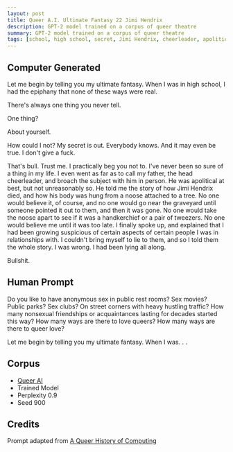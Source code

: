 ```yaml
---
layout: post
title: Queer A.I. Ultimate Fantasy 22 Jimi Hendrix
description: GPT-2 model trained on a corpus of queer theatre
summary: GPT-2 model trained on a corpus of queer theatre
tags: [school, high school, secret, Jimi Hendrix, cheerleader, apolitical, graveyard, content warning, bullshit, queer, GPT-2, RunwayML]
---
```


## Computer Generated

Let me begin by telling you my ultimate fantasy. When I was in high school, I had the epiphany that none of these ways were real.

There's always one thing you never tell.

One thing?

About yourself.

How could I not? My secret is out. Everybody knows. And it may even be true. I don't give a fuck.

That's bull. Trust me. I practically beg you not to. I've never been so sure of a thing in my life. I even went as far as to call my father, the head cheerleader, and broach the subject with him in person. He was apolitical at best, but not unreasonably so. He told me the story of how Jimi Hendrix died, and how his body was hung from a noose attached to a tree. No one would believe it, of course, and no one would go near the graveyard until someone pointed it out to them, and then it was gone. No one would take the noose apart to see if it was a handkerchief or a pair of tweezers. No one would believe me until it was too late. I finally spoke up, and explained that I had been growing suspicious of certain aspects of certain people I was in relationships with. I couldn't bring myself to lie to them, and so I told them the whole story. I was wrong. I had been lying all along.

Bullshit.

## Human Prompt

Do you like to have anonymous sex in public rest rooms? Sex movies? Public parks? Sex clubs? On street corners with heavy hustling traffic? How many nonsexual friendships or acquaintances lasting for decades started this way? How many ways are there to love queers? How many ways are there to queer love?

Let me begin by telling you my ultimate fantasy. When I was. . .

## Corpus

- [Queer AI](/queerai)
- Trained Model
- Perplexity 0.9
- Seed 900

## Credits

Prompt adapted from [A Queer History of Computing](https://rhizome.org/editorial/2013/feb/19/queer-computing-1/)
